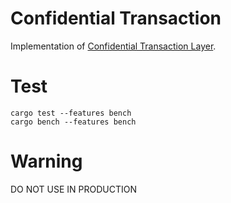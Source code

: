 # Confidential Transaction

Implementation of [Confidential Transaction Layer](https://github.com/ieigen/ieigen.github.io/blob/main/docs/whitepaper/Eigen_ZKZRU_yellowpaper.pdf).

# Test

```
cargo test --features bench
cargo bench --features bench
```

# Warning
DO NOT USE IN PRODUCTION
